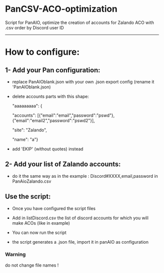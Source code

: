 # PanCSV-ACO-optimization
Script for PanAIO, optimize the creation of accounts for Zalando ACO with .csv order by Discord user ID

------------------------------------------------------------

# How to configure:

## 1- Add your Pan configuration:

- replace PanAIOblank.json with your own .json export config (rename it 'PanAIOblank.json)

- delete accounts parts with this shape:  

    "aaaaaaaaa": {

    "accounts": [{"email":"email","password":"pswd"},{"email":"email2","password":"pswd2"}],

    "site": "Zalando",

    "name": "a"}
    
- add 'EKIP' (without quotes) instead

## 2- Add your list of Zalando accounts:

- do it the same way as in the example : Discord#XXXX,email,password in PanAioZalando.csv

## Use the script:

- Once you have configured the script files

- Add in listDiscord.csv the list of discord accounts for which you will make ACOs (like in example)

- You can now run the script 

- the script generates a .json file, import it in panAIO as configuration

### Warning
do not change file names !
